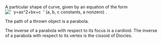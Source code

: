 A particular shape of curve, given by an equation of the form
!['  y=ax\^2+bx+c  '](../dictionary/equation_images/1883.1..png) (a, b,
c constants, a nonzero) .

The path of a thrown object is a parabola.

The inverse of a parabola with respect to its focus is a cardioid. The
inverse of a parabola with respect to its vertex is the cissoid of
Diocles.
